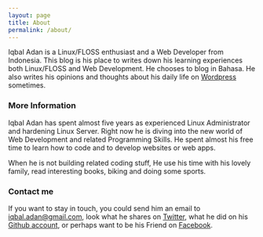 ```yaml
---
layout: page
title: About
permalink: /about/
---
```


Iqbal Adan is a Linux/FLOSS enthusiast and a Web Developer from Indonesia. This blog is his place to writes down his learning experiences both Linux/FLOSS and Web Development. He chooses to blog in Bahasa. He also writes his opinions and thoughts about his daily life on [Wordpress](https://iqbaladan.wordpress.com) sometimes.

### More Information

Iqbal Adan has spent almost five years as experienced Linux Administrator and hardening Linux Server. Right now he is diving into the new world of Web Development and related Programming Skills. He spent almost his free time to learn how to code  and to develop websites or web apps.

When he is not building related coding stuff, He use his time with his lovely family, read interesting books, biking and doing some sports.

### Contact me
If you want to stay in touch, you could send him an email to [iqbal.adan@gmail.com](mailto:iqbal.adan@gmail.com), look what he shares on [Twitter](https://twitter.com/iqbaladan), what he did on his [Github account](https://github.com/iqbaladan), or perhaps want to be his Friend on [Facebook](https://www.facebook.com/iqbal.adan.3).
